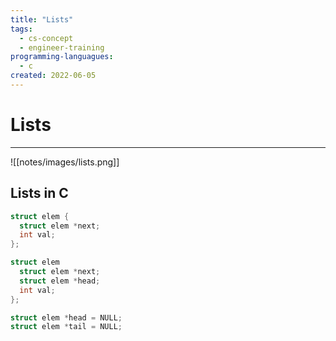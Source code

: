 ```yaml
---
title: "Lists"
tags:
  - cs-concept
  - engineer-training
programming-languagues:
  - c
created: 2022-06-05
---
```

# Lists
---
![[notes/images/lists.png]]

## Lists in C
```c
struct elem {
  struct elem *next;
  int val;
};
```

```c
struct elem
  struct elem *next;
  struct elem *head;
  int val;
};
```

```c
struct elem *head = NULL;
struct elem *tail = NULL;
```
